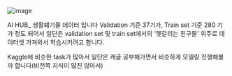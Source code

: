 ![image](https://user-images.githubusercontent.com/84952598/218294009-6baa5c9e-e651-4c65-b685-08873247da4e.png)


AI HUB_ 생활폐기물 데이터 입니다
Validation 기준 37기가, Train set 기준 280 기가 정도 되어서 일단은 validation set 및 train set에서의 '헷갈리는 친구들' 위주로 데이터셋 가져와서 학습시키려고 합니다.

Kaggle에 비슷한 task가 많아서 일단은 캐글 공부해가면서 비슷하게 모델링 진행해볼까 합니다(비전쪽 지식이 많진 않아서)
